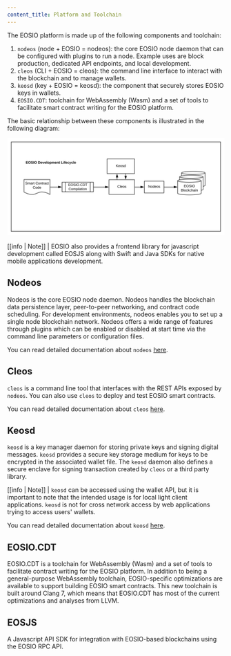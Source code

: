 ```yaml
---
content_title: Platform and Toolchain
---
```


The EOSIO platform is made up of the following components and toolchain:

1. `nodeos` (node + EOSIO = nodeos):  the core EOSIO node daemon that can be configured with plugins to run a node. Example uses are block production, dedicated API endpoints, and local development.
2. `cleos` (CLI + EOSIO = cleos): the command line interface to interact with the blockchain and to manage wallets.
3. `keosd` (key + EOSIO = keosd): the component that securely stores EOSIO keys in wallets.
4. `EOSIO.CDT`: toolchain for WebAssembly (Wasm)  and a set of tools to facilitate smart contract writing for the EOSIO platform.

The basic relationship between these components is illustrated in the following diagram:

![EOSIO Development Lifecycle](./images/EOSIO-Overview-dev.svg)


[[info | Note]]
| EOSIO also provides a frontend library for javascript development called EOSJS along with Swift and Java SDKs for native mobile applications development.

## Nodeos

Nodeos is the core EOSIO node daemon. Nodeos handles the blockchain data persistence layer, peer-to-peer networking, and contract code scheduling. For development environments, nodeos enables you to set up a single node blockchain network. Nodeos offers a wide range of features through plugins which can be enabled or disabled at start time via the command line parameters or configuration files.

You can read detailed documentation about `nodeos` [here](https://developers.eos.io/manuals/eosio/nodeos/latest/index).
<!-- The link will be updated once the initial site is live -->

## Cleos

`cleos` is a command line tool that interfaces with the REST APIs exposed by `nodeos`. You can also use `cleos` to deploy and test EOSIO smart contracts.

You can read detailed documentation about `cleos` [here](https://developers.eos.io/manuals/eosio/latest/cleos/index).
<!-- The link will be updated once the initial site is live -->

## Keosd

`keosd` is a key manager daemon for storing private keys and signing digital messages. `keosd` provides a secure key storage medium for keys to be encrypted in the associated wallet file. The `keosd` daemon also defines a secure enclave for signing transaction created by `cleos` or a third party library.


[[info | Note]]
| `keosd` can be accessed using the wallet API, but it is important to note that the intended usage is for local light client applications. `keosd` is not for cross network access by web applications trying to access users' wallets.

You can read detailed documentation about `keosd` [here](https://developers.eos.io/manuals/eosio/latest/keosd/).
<!-- The link will be updated once the initial site is live -->

## EOSIO.CDT
EOSIO.CDT is a toolchain for WebAssembly (Wasm) and a set of tools to facilitate contract writing for the EOSIO platform. In addition to being a general-purpose WebAssembly toolchain, EOSIO-specific optimizations are available to support building EOSIO smart contracts. This new toolchain is built around Clang 7, which means that EOSIO.CDT has most of the current optimizations and analyses from LLVM.

## EOSJS
A Javascript API SDK for integration with EOSIO-based blockchains using the EOSIO RPC API.
